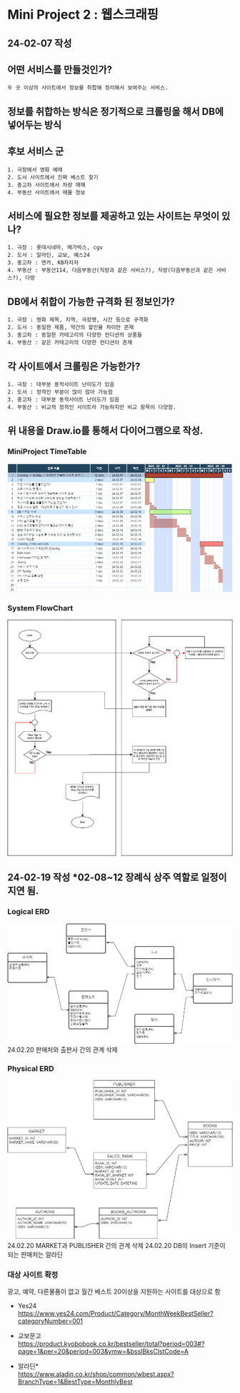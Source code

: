 # Mini Project 2 : 웹스크래핑

## 24-02-07 작성

## 어떤 서비스를 만들것인가?
    두 곳 이상의 사이트에서 정보를 취합해 정리해서 보여주는 서비스.
## 정보를 취합하는 방식은 정기적으로 크롤링을 해서 DB에 넣어두는 방식

## 후보 서비스 군
    1. 극장에서 영화 예매
    2. 도서 사이트에서 진짜 베스트 찾기
    3. 중고차 사이트에서 차량 매매
    4. 부동산 사이트에서 매물 정보
## 서비스에 필요한 정보를 제공하고 있는 사이트는 무엇이 있나?
    1. 극장 : 롯데시네마, 메가박스, cgv
    2. 도서 : 알라딘, 교보, 예스24
    3. 중고차 : 엔카, KB차차차
    4. 부동산 : 부동산114, 다음부동산(직방과 같은 서비스?), 직방(다음부동산과 같은 서비스?), 다방
## DB에서 취합이 가능한 규격화 된 정보인가?
    1. 극장 : 영화 제목, 지역, 극장명, 시간 등으로 규격화
    2. 도서 : 동일한 제품, 약간의 할인율 차이만 존재
    3. 중고차 : 동일한 카테고리의 다양한 컨디션의 상품들
    4. 부동산 : 같은 카테고리의 다양한 컨디션이 존재
## 각 사이트에서 크롤링은 가능한가?
    1. 극장 : 대부분 동적사이트 난이도가 있음
    2. 도서 : 정적인 부분이 많이 않아 가능함
    3. 중고차 : 대부분 동적사이트 난이도가 있음
    4. 부동산 : 비교적 정적인 사이트라 가능하지만 비교 항목이 다양함.
## 위 내용을 Draw.io를 통해서 다이어그램으로 작성.

### MiniProject TimeTable
![](./Mini_Project_2/source/MiniProject2_Crawling.drawio.png)

### System FlowChart
![](./Mini_Project_2/source/MiniProject2_System_Flow.drawio.png)

## 24-02-19 작성 *02-08~12 장례식 상주 역할로 일정이 지연 됨.

### Logical ERD
![](./Mini_Project_2/source/prepare_to_Crawling/ERD_Logic.drawio.png)
24.02.20 판매처와 출판사 간의 관계 삭제

### Physical ERD
![](./Mini_Project_2/source/prepare_to_Crawling/ERD_PHYSICAL.drawio.png)
24.02.20 MARKET과 PUBLISHER 간의 관계 삭제
24.02.20 DB의 Insert 기준이 되는 판매처는 알라딘

### 대상 사이트 확정
광고, 예약, 다른물품이 없고 월간 베스트 20이상을 지원하는 사이트를 대상으로 함  
- Yes24  
  https://www.yes24.com/Product/Category/MonthWeekBestSeller?categoryNumber=001

- 교보문고  
  https://product.kyobobook.co.kr/bestseller/total?period=003#?page=1&per=20&period=003&ymw=&bsslBksClstCode=A

- 알라딘*  
  https://www.aladin.co.kr/shop/common/wbest.aspx?BranchType=1&BestType=MonthlyBest

